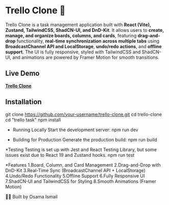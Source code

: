 # Trello Clone 📝

Trello Clone is a task management application built with **React (Vite), Zustand, TailwindCSS, ShadCN-UI, and DnD-Kit**. It allows users to **create, manage, and organize boards, columns, 
and cards**, featuring **drag-and-drop** functionality, **real-time synchronization across multiple tabs** using **BroadcastChannel API and LocalStorage**, **undo/redo actions**, 
and **offline support**. The UI is fully responsive, styled with TailwindCSS and ShadCN-UI, and animations are powered by Framer Motion for smooth transitions.

##  Live Demo
 **[Trello Clone](https://trello-clone-osama-ismail.netlify.app/)**

##  Installation
git clone https://github.com/your-username/trello-clone.git
cd trello-clone
cd "trello task" 
npm install

* Running Locally
Start the development server:
npm run dev

* Building for Production
Generate the production build:
npm run build

 *Testing
Testing is set up with Jest and React Testing Library, but some issues exist due to React 19 and Zustand hooks.
npm run test

 *Features
 1.Board, Column, and Card Management
 2.Drag-and-Drop with DnD-Kit
 3.Real-Time Sync (BroadcastChannel API + LocalStorage)
 4.Undo/Redo Functionality
 5.Offline Support
 6.Fully Responsive UI
 7.ShadCN-UI and TailwindCSS for Styling
 8.Smooth Animations (Framer Motion)

👨‍💻 Built by Osama Ismail

